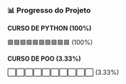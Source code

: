 ### 📊 Progresso do Projeto

**CURSO DE PYTHON (100%)**

🟩🟩🟩🟩🟩🟩🟩🟩🟩🟩 (100%)


**CURSO DE POO (3.33%)**

⬜⬜⬜⬜⬜⬜⬜⬜⬜⬜ (3.33%)